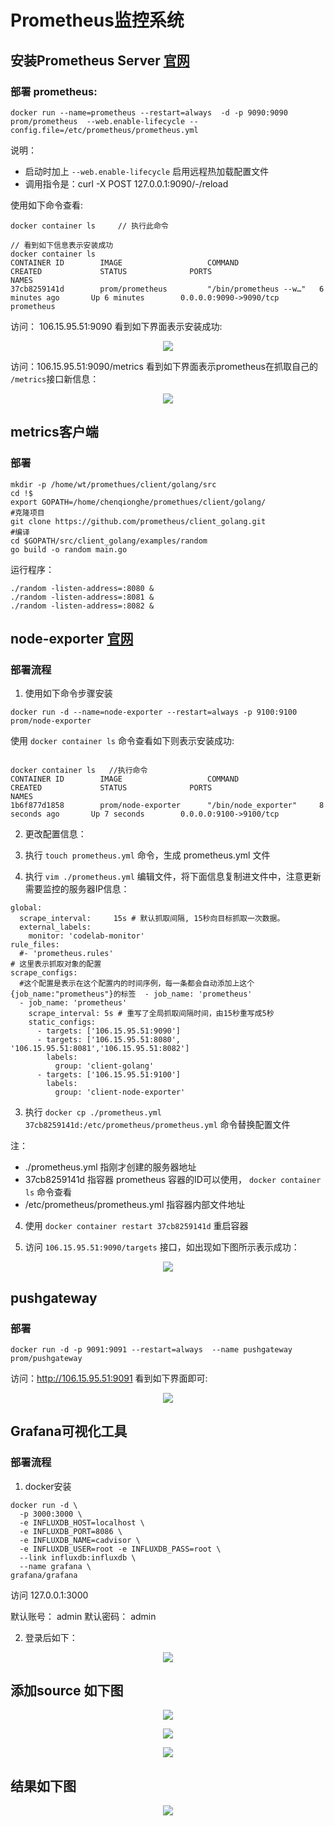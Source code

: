 # Prometheus监控系统

## 安装Prometheus Server  [官网](https://prometheus.io/download/)

### 部署 prometheus:

```
docker run --name=prometheus --restart=always  -d -p 9090:9090 prom/prometheus  --web.enable-lifecycle --config.file=/etc/prometheus/prometheus.yml
```

说明：
- 启动时加上 `--web.enable-lifecycle` 启用远程热加载配置文件
- 调用指令是：curl -X POST 127.0.0.1:9090/-/reload

使用如下命令查看:
```
docker container ls     // 执行此命令

// 看到如下信息表示安装成功
docker container ls
CONTAINER ID        IMAGE                   COMMAND                  CREATED             STATUS              PORTS                               NAMES
37cb8259141d        prom/prometheus         "/bin/prometheus --w…"   6 minutes ago       Up 6 minutes        0.0.0.0:9090->9090/tcp              prometheus
```

访问： 106.15.95.51:9090 看到如下界面表示安装成功:
<p align='center'>
<img src='https://github.com/w1991668899/blog/blob/master/image/monitoring/343242342.png'>
</p>

访问：106.15.95.51:9090/metrics 看到如下界面表示prometheus在抓取自己的 `/metrics`接口新信息：
<p align='center'>
<img src='https://github.com/w1991668899/blog/blob/master/image/monitoring/22222.png'>
</p>

## metrics客户端

### 部署

````
mkdir -p /home/wt/promethues/client/golang/src
cd !$
export GOPATH=/home/chenqionghe/promethues/client/golang/
#克隆项目
git clone https://github.com/prometheus/client_golang.git
#编译
cd $GOPATH/src/client_golang/examples/random
go build -o random main.go
````

运行程序：

```
./random -listen-address=:8080 &
./random -listen-address=:8081 &
./random -listen-address=:8082 &
```


## node-exporter [官网](https://github.com/prometheus/node_exporter)

### 部署流程

1. 使用如下命令步骤安装
```
docker run -d --name=node-exporter --restart=always -p 9100:9100 prom/node-exporter
```

使用 `docker container ls` 命令查看如下则表示安装成功:
```

docker container ls   //执行命令
CONTAINER ID        IMAGE                   COMMAND                  CREATED             STATUS              PORTS                               NAMES
1b6f877d1858        prom/node-exporter      "/bin/node_exporter"     8 seconds ago       Up 7 seconds        0.0.0.0:9100->9100/tcp
```

2. 更改配置信息：

1. 执行 `touch prometheus.yml` 命令，生成  prometheus.yml 文件
2. 执行 `vim ./prometheus.yml` 编辑文件，将下面信息复制进文件中，注意更新需要监控的服务器IP信息：

```
global:
  scrape_interval:     15s # 默认抓取间隔, 15秒向目标抓取一次数据。
  external_labels:
    monitor: 'codelab-monitor'
rule_files:
  #- 'prometheus.rules'
# 这里表示抓取对象的配置
scrape_configs:
  #这个配置是表示在这个配置内的时间序例，每一条都会自动添加上这个{job_name:"prometheus"}的标签  - job_name: 'prometheus'
  - job_name: 'prometheus'
    scrape_interval: 5s # 重写了全局抓取间隔时间，由15秒重写成5秒
    static_configs:
      - targets: ['106.15.95.51:9090']
      - targets: ['106.15.95.51:8080', '106.15.95.51:8081','106.15.95.51:8082']
        labels:
          group: 'client-golang'
      - targets: ['106.15.95.51:9100']
        labels:
          group: 'client-node-exporter'
```

3. 执行 `docker cp ./prometheus.yml 37cb8259141d:/etc/prometheus/prometheus.yml` 命令替换配置文件

注：
- ./prometheus.yml 指刚才创建的服务器地址
- 37cb8259141d 指容器 prometheus 容器的ID可以使用， `docker container ls` 命令查看
- /etc/prometheus/prometheus.yml  指容器内部文件地址

4. 使用 `docker container restart 37cb8259141d` 重启容器

5. 访问 `106.15.95.51:9090/targets` 接口，如出现如下图所示表示成功：

<p align='center'>
<img src='https://github.com/w1991668899/blog/blob/master/image/monitoring/555552343.png'>
</p>

## pushgateway

### 部署

```
docker run -d -p 9091:9091 --restart=always  --name pushgateway prom/pushgateway
```

访问：http://106.15.95.51:9091 看到如下界面即可:

<p align='center'>
<img src='https://github.com/w1991668899/blog/blob/master/image/monitoring/44444234324.png'>
</p>

## Grafana可视化工具  

### 部署流程

1.  docker安装

```
docker run -d \
  -p 3000:3000 \
  -e INFLUXDB_HOST=localhost \
  -e INFLUXDB_PORT=8086 \
  -e INFLUXDB_NAME=cadvisor \
  -e INFLUXDB_USER=root -e INFLUXDB_PASS=root \
  --link influxdb:influxdb \
  --name grafana \
grafana/grafana
```

访问 127.0.0.1:3000 

默认账号： admin
默认密码： admin

2. 登录后如下：

<p align='center'>
<img src='https://github.com/w1991668899/blog/blob/master/image/monitoring/555552343.png'>
</p>

## 添加source 如下图

<p align='center'>
<img src='https://github.com/w1991668899/blog/blob/master/image/monitoring/777esfdfd.png'>
</p>

<p align='center'>
<img src='https://github.com/w1991668899/blog/blob/master/image/monitoring/883432df.png'>
</p>

<p align='center'>
<img src='https://github.com/w1991668899/blog/blob/master/image/monitoring/999343433.png'>
</p>

## 结果如下图

<p align='center'>
<img src='https://github.com/w1991668899/blog/blob/master/image/monitoring/12345dfsf.png'>
</p>

















